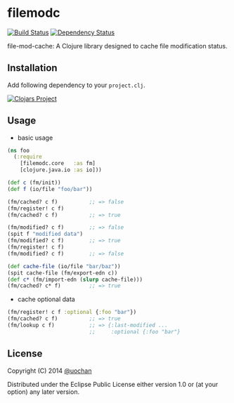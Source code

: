 # filemodc

[![Build Status](https://travis-ci.org/liquidz/filemodc.svg)](https://travis-ci.org/liquidz/filemodc)
[![Dependency Status](https://www.versioneye.com/user/projects/54087e73ccc023e0190001a1/badge.svg?style=flat)](https://www.versioneye.com/user/projects/54087e73ccc023e0190001a1)

file-mod-cache: A Clojure library designed to cache file modification status.

## Installation

Add following dependency to your `project.clj`.

[![Clojars Project](http://clojars.org/filemodc/latest-version.svg)](http://clojars.org/filemodc)

## Usage

 * basic usage
```clojure
(ns foo
  (:require
    [filemodc.core   :as fm]
    [clojure.java.io :as io]))

(def c (fm/init))
(def f (io/file "foo/bar"))

(fm/cached? c f)          ;; => false
(fm/register! c f)
(fm/cached? c f)          ;; => true

(fm/modified? c f)        ;; => false
(spit f "modified data")
(fm/modified? c f)        ;; => true
(fm/register! c f)
(fm/modified? c f)        ;; => false

(def cache-file (io/file "bar/baz"))
(spit cache-file (fm/export-edn c))
(def c* (fm/import-edn (slurp cache-file)))
(fm/cached? c* f)         ;; => true
```
 * cache optional data
```clojure
(fm/register! c f :optional {:foo "bar"})
(fm/cached? c f)          ;; => true
(fm/lookup c f)           ;; => {:last-modified ...
                          ;;     :optional {:foo "bar"}
```

## License

Copyright (C) 2014 [@uochan](http://twitter.com/uochan)

Distributed under the Eclipse Public License either version 1.0 or (at
your option) any later version.
